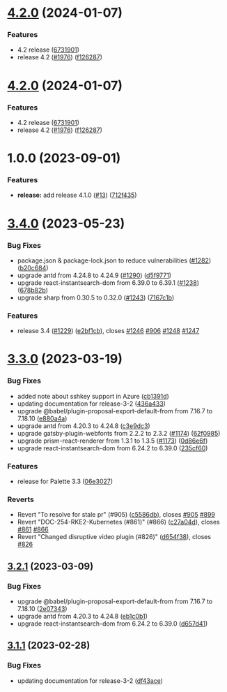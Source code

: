 # [4.2.0](https://github.com/spectrocloud/librarium/compare/v4.1.0...v4.2.0) (2024-01-07)


### Features

* 4.2 release ([6731901](https://github.com/spectrocloud/librarium/commit/67319019639ea03258aba4103e559a7f8f8742ab))
* release 4.2 ([#1976](https://github.com/spectrocloud/librarium/issues/1976)) ([f126287](https://github.com/spectrocloud/librarium/commit/f12628767b7dfcdf9eb6718e6d0fecd1f450ffab))

# [4.2.0](https://github.com/spectrocloud/librarium/compare/v4.1.0...v4.2.0) (2024-01-07)


### Features

* 4.2 release ([6731901](https://github.com/spectrocloud/librarium/commit/67319019639ea03258aba4103e559a7f8f8742ab))
* release 4.2 ([#1976](https://github.com/spectrocloud/librarium/issues/1976)) ([f126287](https://github.com/spectrocloud/librarium/commit/f12628767b7dfcdf9eb6718e6d0fecd1f450ffab))

# 1.0.0 (2023-09-01)


### Features

* **release:** add release 4.1.0 ([#13](https://github.com/spectrocloud/docs-prototype/issues/13)) ([712f435](https://github.com/spectrocloud/docs-prototype/commit/712f4354da6701c28080957a7bfc72c0ad6be5e3))

# [3.4.0](https://github.com/spectrocloud/librarium/compare/v3.3.0...v3.4.0) (2023-05-23)


### Bug Fixes

* package.json & package-lock.json to reduce vulnerabilities ([#1282](https://github.com/spectrocloud/librarium/issues/1282)) ([b20c684](https://github.com/spectrocloud/librarium/commit/b20c684005cff71784c81e0ee517c6aa68f0c467))
* upgrade antd from 4.24.8 to 4.24.9 ([#1290](https://github.com/spectrocloud/librarium/issues/1290)) ([d5f9771](https://github.com/spectrocloud/librarium/commit/d5f9771fca1dfe144236a1fdca38eba2cd663556))
* upgrade react-instantsearch-dom from 6.39.0 to 6.39.1 ([#1238](https://github.com/spectrocloud/librarium/issues/1238)) ([678b82b](https://github.com/spectrocloud/librarium/commit/678b82b0b2434cd12d1b0997477c09d8c003d2f2))
* upgrade sharp from 0.30.5 to 0.32.0 ([#1243](https://github.com/spectrocloud/librarium/issues/1243)) ([7167c1b](https://github.com/spectrocloud/librarium/commit/7167c1be0e3ed1e21fea1a6edabfacac580cc0cb))


### Features

* release 3.4 ([#1229](https://github.com/spectrocloud/librarium/issues/1229)) ([e2bf1cb](https://github.com/spectrocloud/librarium/commit/e2bf1cb439487fb420c549f7d1f59cc564facb88)), closes [#1246](https://github.com/spectrocloud/librarium/issues/1246) [#906](https://github.com/spectrocloud/librarium/issues/906) [#1248](https://github.com/spectrocloud/librarium/issues/1248) [#1247](https://github.com/spectrocloud/librarium/issues/1247)

# [3.3.0](https://github.com/spectrocloud/librarium/compare/v3.2.1...v3.3.0) (2023-03-19)


### Bug Fixes

* added note about sshkey support in Azure ([cb1391d](https://github.com/spectrocloud/librarium/commit/cb1391d1408a851ee7a68682062918e2b627f6d4))
* updating documentation for release-3-2 ([436a433](https://github.com/spectrocloud/librarium/commit/436a433b72e1a6c0e9a1fd2c3d13e5eb8fcacd6f))
* upgrade @babel/plugin-proposal-export-default-from from 7.16.7 to 7.18.10 ([e880a4a](https://github.com/spectrocloud/librarium/commit/e880a4aa4c00a9286b5f0fee7ac80b6e726ea1e8))
* upgrade antd from 4.20.3 to 4.24.8 ([c3e9dc3](https://github.com/spectrocloud/librarium/commit/c3e9dc3679c057b742dd8be79d0a2ac4eca0f445))
* upgrade gatsby-plugin-webfonts from 2.2.2 to 2.3.2 ([#1174](https://github.com/spectrocloud/librarium/issues/1174)) ([62f0985](https://github.com/spectrocloud/librarium/commit/62f098572ab037e823f50120ad89428920346db4))
* upgrade prism-react-renderer from 1.3.1 to 1.3.5 ([#1173](https://github.com/spectrocloud/librarium/issues/1173)) ([0d86e6f](https://github.com/spectrocloud/librarium/commit/0d86e6f2219e3b685957ff5058f7f6a4c3c09c13))
* upgrade react-instantsearch-dom from 6.24.2 to 6.39.0 ([235cf60](https://github.com/spectrocloud/librarium/commit/235cf60f8d377f06a978995f2f10b0327dd5ac6c))


### Features

* release for Palette 3.3 ([06e3027](https://github.com/spectrocloud/librarium/commit/06e3027c8caca7a74da4b547ff7fb168b6acf973))


### Reverts

* Revert "To resolve for stale pr" (#905) ([c5586db](https://github.com/spectrocloud/librarium/commit/c5586db26d8b0467a44de8613dfbbe9bc9e96431)), closes [#905](https://github.com/spectrocloud/librarium/issues/905) [#899](https://github.com/spectrocloud/librarium/issues/899)
* Revert "DOC-254-RKE2-Kubernetes (#861)" (#866) ([c27a04d](https://github.com/spectrocloud/librarium/commit/c27a04de5e50f54b54a336b4b61a7ddc6ac90ab0)), closes [#861](https://github.com/spectrocloud/librarium/issues/861) [#866](https://github.com/spectrocloud/librarium/issues/866)
* Revert "Changed disruptive video plugin (#826)" ([d654f38](https://github.com/spectrocloud/librarium/commit/d654f38c60c925366a86a365f0c4645a2aee4beb)), closes [#826](https://github.com/spectrocloud/librarium/issues/826)

## [3.2.1](https://github.com/spectrocloud/librarium/compare/v3.2.0...v3.2.1) (2023-03-09)


### Bug Fixes

* upgrade @babel/plugin-proposal-export-default-from from 7.16.7 to 7.18.10 ([2e07343](https://github.com/spectrocloud/librarium/commit/2e07343918763fb58743865ba526faf3e41dac57))
* upgrade antd from 4.20.3 to 4.24.8 ([eb1c0b1](https://github.com/spectrocloud/librarium/commit/eb1c0b1478c4b94e33834fbfc1242bcdc87c107d))
* upgrade react-instantsearch-dom from 6.24.2 to 6.39.0 ([d657d41](https://github.com/spectrocloud/librarium/commit/d657d41294fa5f80b36110e994904aed617ae421))

## [3.1.1](https://github.com/spectrocloud/librarium/compare/v3.1.0...v3.1.1) (2023-02-28)


### Bug Fixes

* updating documentation for release-3-2 ([df43ace](https://github.com/spectrocloud/librarium/commit/df43ace145947812853d8a6cfaa54151af6c32cf))
